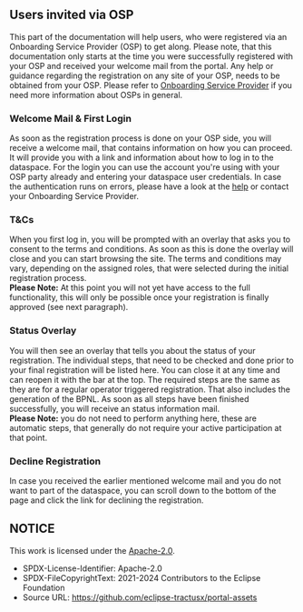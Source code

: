## Users invited via OSP

This part of the documentation will help users, who were registered via an Onboarding Service Provider (OSP) to get along. Please note, that this documentation only starts at the time you were successfully registered with your OSP and received your welcome mail from the portal. Any help or guidance regarding the registration on any site of your OSP, needs to be obtained from your OSP. Please refer to [Onboarding Service Provider](/docs/developer/00.%20Personas/05.%20Onboarding%20Service%20Provider.md) if you need more information about OSPs in general.

### Welcome Mail & First Login

As soon as the registration process is done on your OSP side, you will receive a welcome mail, that contains information on how you can proceed. It will provide you with a link and information about how to log in to the dataspace. For the login you can use the account you're using with your OSP party already and entering your dataspace user credentials. In case the authentication runs on errors, please have a look at the [help](https://portal.int.demo.catena-x.net/documentation/?path=docs%2F09.+Others%28s%29%2F01.+Login.md) or contact your Onboarding Service Provider.

### T&Cs

When you first log in, you will be prompted with an overlay that asks you to consent to the terms and conditions. As soon as this is done the overlay will close and you can start browsing the site. The terms and conditions may vary, depending on the assigned roles, that were selected during the initial registration process.
<br>
**Please Note:** At this point you will not yet have access to the full functionality, this will only be possible once your registration is finally approved (see next paragraph).

### Status Overlay

You will then see an overlay that tells you about the status of your registration. The individual steps, that need to be checked and done prior to your final registration will be listed here. You can close it at any time and can reopen it with the bar at the top. The required steps are the same as they are for a regular operator triggered registration. That also includes the generation of the BPNL. As soon as all steps have been finished successfully, you will receive an status information mail.
<br>
**Please Note:** you do not need to perform anything here, these are automatic steps, that generally do not require your active participation at that point.

### Decline Registration

In case you received the earlier mentioned welcome mail and you do not want to part of the dataspace, you can scroll down to the bottom of the page and click the link for declining the registration.

## NOTICE

This work is licensed under the [Apache-2.0](https://www.apache.org/licenses/LICENSE-2.0).

- SPDX-License-Identifier: Apache-2.0
- SPDX-FileCopyrightText: 2021-2024 Contributors to the Eclipse Foundation
- Source URL: https://github.com/eclipse-tractusx/portal-assets
